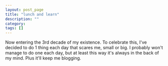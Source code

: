 ```yaml
---
layout: post_page
title: "lunch and learn"
description: ""
category: 
tags: []
---
```


Now entering the 3rd decade of my existence. To celebrate this, I've decided to do 1 thing each day that scares me, small or big. I probably won't manage to do one each day, but at least this way it's always in the back of my mind. Plus it'll keep me blogging. 

